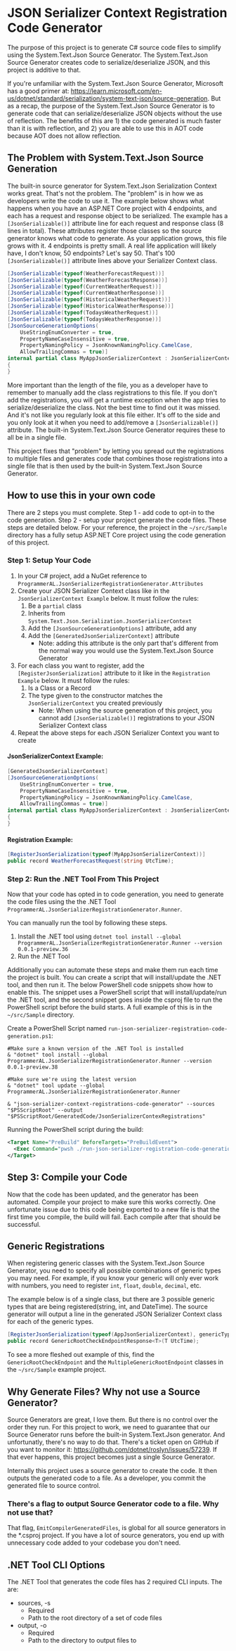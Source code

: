 # JSON Serializer Context Registration Code Generator

The purpose of this project is to generate C# source code files to simplify using the System.Text.Json Source Generator. The System.Text.Json Source Generator creates code to serialize/deserialize JSON, and this project is additive to that.

If you're unfamiliar with the System.Text.Json Source Generator, Microsoft has a good primer at: https://learn.microsoft.com/en-us/dotnet/standard/serialization/system-text-json/source-generation. But as a recap, the purpose of the System.Text.Json Source Generator is to generate code that can serialize/deserialize JSON objects without the use of reflection. The benefits of this are 1) the code generated is much faster than it is with reflection, and 2) you are able to use this in AOT code because AOT does not allow reflection.

## The Problem with System.Text.Json Source Generation

The built-in source generator for System.Text.Json Serialization Context works great. That's not the problem. The "problem" is in how we as developers write the code to use it. The example below shows what happens when you have an ASP.NET Core project with 4 endpoints, and each has a request and response object to be serialized. The example has a `[JsonSerializable()]` attribute line for each request and response class (8 lines in total). These attributes register those classes so the source generator knows what code to generate. As your application grows, this file grows with it. 4 endpoints is pretty small. A real life application will likely have, I don't know, 50 endpoints? Let's say 50. That's 100 `[JsonSerializable()]` attribute lines above your Serializer Context class. 

```csharp
[JsonSerializable(typeof(WeatherForecastRequest))]
[JsonSerializable(typeof(WeatherForecastResponse))]
[JsonSerializable(typeof(CurrentWeatherRequest))]
[JsonSerializable(typeof(CurrentWeatherResponse))]
[JsonSerializable(typeof(HistoricalWeatherRequest))]
[JsonSerializable(typeof(HistoricalWeatherResponse))]
[JsonSerializable(typeof(TodaysWeatherRequest))]
[JsonSerializable(typeof(TodaysWeatherResponse))]
[JsonSourceGenerationOptions(
    UseStringEnumConverter = true,
    PropertyNameCaseInsensitive = true,
    PropertyNamingPolicy = JsonKnownNamingPolicy.CamelCase,
    AllowTrailingCommas = true)]
internal partial class MyAppJsonSerializerContext : JsonSerializerContext
{
}
```

More important than the length of the file, you as a developer have to remember to manually add the class registrations to this file. If you don't add the registrations, you will get a runtime exception when the app tries to serialize/deserialize the class. Not the best time to find out it was missed. And it's not like you regularly look at this file either. It's off to the side and you only look at it when you need to add/remove a `[JsonSerializable()]` attribute. The built-in System.Text.Json Source Generator requires these to all be in a single file.

This project fixes that "problem" by letting you spread out the registrations to multiple files and generates code that combines those registrations into a single file that is then used by the built-in System.Text.Json Source Generator.

## How to use this in your own code

There are 2 steps you must complete. Step 1 - add code to opt-in to the code generation. Step 2 - setup your project generate the code files. These steps are detailed below. For your reference, the project in the `~/src/Sample` directory has a fully setup ASP.NET Core project using the code generation of this project.

### Step 1: Setup Your Code

1. In your C# project, add a NuGet reference to `ProgrammerAL.JsonSerializerRegistrationGenerator.Attributes`
1. Create your JSON Serializer Context class like in the `JsonSerializerContext Example` below. It must follow the rules:
    1. Be a `partial` class
    1. Inherits from `System.Text.Json.Serialization.JsonSerializerContext`
    1. Add the `[JsonSourceGenerationOptions]` attribute, add any
    1. Add the `[GeneratedJsonSerializerContext]` attribute
        - Note: adding this attribute is the only part that's different from the normal way you would use the System.Text.Json Source Generator
1. For each class you want to register, add the `[RegisterJsonSerialization]` attribute to it like in the `Registration Example` below. It must follow the rules:
    1. Is a Class or a Record
    1. The type given to the constructor matches the `JsonSerializerContext` you created previously
        - Note: When using the source generation of this project, you cannot add `[JsonSerializable()]` registrations to your JSON Serializer Context class
1. Repeat the above steps for each JSON Serializer Context you want to create


#### JsonSerializerContext Example:
```csharp
[GeneratedJsonSerializerContext]
[JsonSourceGenerationOptions(
    UseStringEnumConverter = true,
    PropertyNameCaseInsensitive = true,
    PropertyNamingPolicy = JsonKnownNamingPolicy.CamelCase,
    AllowTrailingCommas = true)]
internal partial class MyAppJsonSerializerContext : JsonSerializerContext
{
}
```

#### Registration Example:
```csharp
[RegisterJsonSerialization(typeof(MyAppJsonSerializerContext))]
public record WeatherForecastRequest(string UtcTime);
```

### Step 2: Run the .NET Tool From This Project

Now that your code has opted in to code generation, you need to generate the code files using the the .NET Tool `ProgrammerAL.JsonSerializerRegistrationGenerator.Runner`.

You can manually run the tool by following these steps.

1. Install the .NET tool using `dotnet tool install --global ProgrammerAL.JsonSerializerRegistrationGenerator.Runner --version 0.0.1-preview.36`
1. Run the .NET Tool

Additionally you can automate these steps and make them run each time the project is built. You can create a script that will install/update the .NET tool, and then run it. The below PowerShell code snippets show how to enable this. The snippet uses a PowerShell script that will install/update/run the .NET tool, and the second snippet goes inside the csproj file to run the PowerShell script before the build starts. A full example of this is in the `~/src/Sample` directory.

Create a PowerShell Script named `run-json-serializer-registration-code-generation.ps1`:

```console
#Make sure a known version of the .NET Tool is installed
& "dotnet" tool install --global ProgrammerAL.JsonSerializerRegistrationGenerator.Runner --version 0.0.1-preview.38

#Make sure we're using the latest version
& "dotnet" tool update --global ProgrammerAL.JsonSerializerRegistrationGenerator.Runner

& "json-serializer-context-registrations-code-generator" --sources "$PSScriptRoot" --output "$PSScriptRoot/GeneratedCode/JsonSerializerContexRegistrations"
```

Running the PowerShell script during the build:
```xml
<Target Name="PreBuild" BeforeTargets="PreBuildEvent">
  <Exec Command="pwsh ./run-json-serializer-registration-code-generation.ps1" />
</Target>
```

## Step 3: Compile your Code

Now that the code has been updated, and the generator has been automated. Compile your project to make sure this works correctly. One unfortunate issue due to this code being exported to a new file is that the first time you compile, the build will fail. Each compile after that should be successful.

## Generic Registrations

When registering generic classes with the System.Text.Json Source Generator, you need to specify all possible combinations of generic types you may need. For example, if you know your generic will only ever work with numbers, you need to register `int`, `float`, `double`, `decimal`, etc.

The example below is of a single class, but there are 3 possible generic types that are being registered(string, int, and DateTime). The source generator will output a line in the generated JSON Serializer Context class for each of the generic types.

```csharp
[RegisterJsonSerialization(typeof(AppJsonSerializerContext), genericTypes: ["string", "int", "System.DateTime"])]
public record GenericRootCheckEndpointResponse<T>(T UtcTime);
```

To see a more fleshed out example of this, find the `GenericRootCheckEndpoint` and the `MultipleGenericRootEndpoint` classes in the `~/src/Sample` example project.

## Why Generate Files? Why not use a Source Generator?

Source Generators are great, I love them. But there is no control over the order they run. For this project to work, we need to guarantee that our Source Generator runs before the built-in System.Text.Json generator. And unfortunatly, there's no way to do that. There's a ticket open on GitHub if you want to monitor it: https://github.com/dotnet/roslyn/issues/57239. If that ever happens, this project becomes just a single Source Generator.

Internally this project uses a source generator to create the code. It then outputs the generated code to a file. As a developer, you commit the generated file to source control.

### There's a flag to output Source Generator code to a file. Why not use that?

That flag, `EmitCompilerGeneratedFiles`, is global for all source generators in the *.csproj project. If you have a lot of source generators, you end up with unnecessary code added to your codebase you don't need.

## .NET Tool CLI Options

The .NET Tool that generates the code files has 2 required CLI inputs. The are:

- sources, -s
  - Required
  - Path to the root directory of a set of code files
- output, -o
  - Required
  - Path to the directory to output files to

